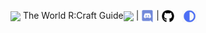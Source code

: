 <nav style="height:50px;line-height:50px;margin-top:-10px">
	<div style="float:left"><img src="/img/logo.png" height="50" style="vertical-align:middle"> The World R:Craft Guide</div>
	<a href="http://forums.twilightgamesstudio.com/"><img src="http://www.twilightgamesstudio.com/mainSite/img/CC2_Logo.png" height="20" style="vertical-align:middle"></a> |
	<a href="https://discord.gg/Jyn5m6Q"><img src="img/discord.png" height="20" style="vertical-align:middle"></a> |
	<a href="https://cyberconnects2.github.io/The-World-RCraft-Launcher/"><img src="img/github-repo.png" height="20" style="vertical-align:middle"></a>
    &nbsp;&nbsp;<a href="https://cyberconnects2.github.io/The-World-RCraft-Launcher/light/#/"><img src="img/switch_mode.png" height="20" style="vertical-align:middle"></a>
</nav>
